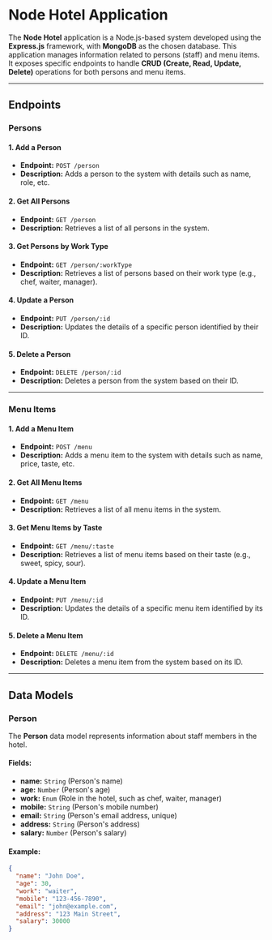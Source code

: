 # Node Hotel Application

The **Node Hotel** application is a Node.js-based system developed using the **Express.js** framework, with **MongoDB** as the chosen database. This application manages information related to persons (staff) and menu items. It exposes specific endpoints to handle **CRUD (Create, Read, Update, Delete)** operations for both persons and menu items.

---

## Endpoints

### **Persons**

#### 1. **Add a Person**
- **Endpoint:** `POST /person`
- **Description:** Adds a person to the system with details such as name, role, etc.

#### 2. **Get All Persons**
- **Endpoint:** `GET /person`
- **Description:** Retrieves a list of all persons in the system.

#### 3. **Get Persons by Work Type**
- **Endpoint:** `GET /person/:workType`
- **Description:** Retrieves a list of persons based on their work type (e.g., chef, waiter, manager).

#### 4. **Update a Person**
- **Endpoint:** `PUT /person/:id`
- **Description:** Updates the details of a specific person identified by their ID.

#### 5. **Delete a Person**
- **Endpoint:** `DELETE /person/:id`
- **Description:** Deletes a person from the system based on their ID.

---

### **Menu Items**

#### 1. **Add a Menu Item**
- **Endpoint:** `POST /menu`
- **Description:** Adds a menu item to the system with details such as name, price, taste, etc.

#### 2. **Get All Menu Items**
- **Endpoint:** `GET /menu`
- **Description:** Retrieves a list of all menu items in the system.

#### 3. **Get Menu Items by Taste**
- **Endpoint:** `GET /menu/:taste`
- **Description:** Retrieves a list of menu items based on their taste (e.g., sweet, spicy, sour).

#### 4. **Update a Menu Item**
- **Endpoint:** `PUT /menu/:id`
- **Description:** Updates the details of a specific menu item identified by its ID.

#### 5. **Delete a Menu Item**
- **Endpoint:** `DELETE /menu/:id`
- **Description:** Deletes a menu item from the system based on its ID.

---

## Data Models

### **Person**

The **Person** data model represents information about staff members in the hotel.

#### Fields:
- **name:** `String` (Person's name)
- **age:** `Number` (Person's age)
- **work:** `Enum` (Role in the hotel, such as chef, waiter, manager)
- **mobile:** `String` (Person's mobile number)
- **email:** `String` (Person's email address, unique)
- **address:** `String` (Person's address)
- **salary:** `Number` (Person's salary)

#### Example:

```json
{
  "name": "John Doe",
  "age": 30,
  "work": "waiter",
  "mobile": "123-456-7890",
  "email": "john@example.com",
  "address": "123 Main Street",
  "salary": 30000
}
